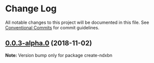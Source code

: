 # Change Log

All notable changes to this project will be documented in this file.
See [Conventional Commits](https://conventionalcommits.org) for commit guidelines.

<a name="0.0.3-alpha.0"></a>
## [0.0.3-alpha.0](https://github.com/ndxbn/ndxbn/compare/create-ndxbn@0.0.3-0...create-ndxbn@0.0.3-alpha.0) (2018-11-02)

**Note:** Version bump only for package create-ndxbn
